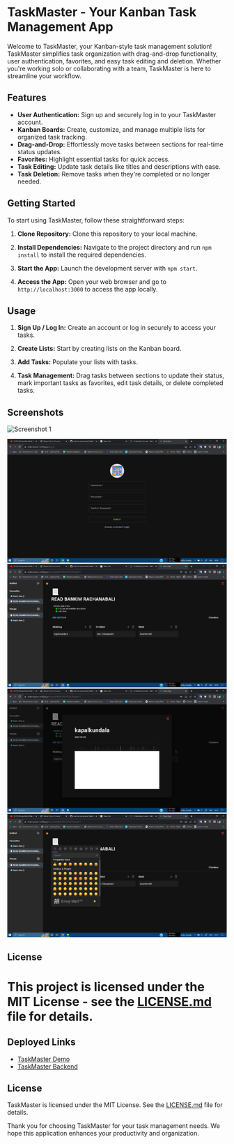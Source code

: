 
# TaskMaster - Your Kanban Task Management App

Welcome to TaskMaster, your Kanban-style task management solution! TaskMaster simplifies task organization with drag-and-drop functionality, user authentication, favorites, and easy task editing and deletion. Whether you're working solo or collaborating with a team, TaskMaster is here to streamline your workflow.

## Features

- **User Authentication:** Sign up and securely log in to your TaskMaster account.
- **Kanban Boards:** Create, customize, and manage multiple lists for organized task tracking.
- **Drag-and-Drop:** Effortlessly move tasks between sections for real-time status updates.
- **Favorites:** Highlight essential tasks for quick access.
- **Task Editing:** Update task details like titles and descriptions with ease.
- **Task Deletion:** Remove tasks when they're completed or no longer needed.

## Getting Started

To start using TaskMaster, follow these straightforward steps:

1. **Clone Repository:** Clone this repository to your local machine.

2. **Install Dependencies:** Navigate to the project directory and run `npm install` to install the required dependencies.

3. **Start the App:** Launch the development server with `npm start`.

4. **Access the App:** Open your web browser and go to `http://localhost:3000` to access the app locally.

## Usage

1. **Sign Up / Log In:** Create an account or log in securely to access your tasks.

2. **Create Lists:** Start by creating lists on the Kanban board.

3. **Add Tasks:** Populate your lists with tasks.

4. **Task Management:** Drag tasks between sections to update their status, mark important tasks as favorites, edit task details, or delete completed tasks.

## Screenshots

![Screenshot 1](screenshot/Screeenshot_1.png)

![Screenshot 2](screenshot/Screenshot%20_2.png)
![Screenshot 3](screenshot/Screenshot%20_3.png)
![Screenshot 4](screenshot/Screenshot%20_4.png)
![Screenshot 5](screenshot/Screenshot%20_5.png)


## License

This project is licensed under the MIT License - see the [LICENSE.md](LICENSE.md) file for details.
=======
## Deployed Links

- [TaskMaster Demo](https://taskmaasterr.netlify.app/)
- [TaskMaster Backend](https://taskmaster-24ih.onrender.com/api/v1/)

## License

TaskMaster is licensed under the MIT License. See the [LICENSE.md](LICENSE.md) file for details.

Thank you for choosing TaskMaster for your task management needs. We hope this application enhances your productivity and organization.
